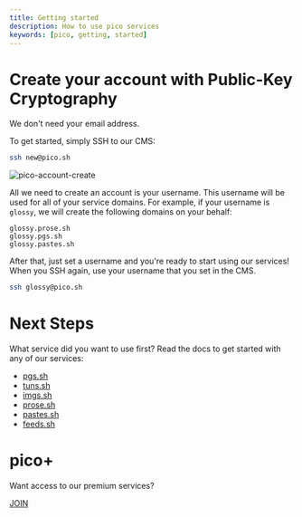 ```yaml
---
title: Getting started
description: How to use pico services 
keywords: [pico, getting, started]
---
```


# Create your account with Public-Key Cryptography

We don't need your email address.

To get started, simply SSH to our CMS:

```bash
ssh new@pico.sh
```

![pico-account-create](https://hey.imgs.sh/pico-account-create.png)

All we need to create an account is your username. This username will be used
for all of your service domains. For example, if your username is `glossy`, we
will create the following domains on your behalf:

```
glossy.prose.sh
glossy.pgs.sh
glossy.pastes.sh
```

After that, just set a username and you're ready to start using our services!
When you SSH again, use your username that you set in the CMS.

```bash
ssh glossy@pico.sh
```

# Next Steps

What service did you want to use first? Read the docs to get started with any of
our services:

- [pgs.sh](/pgs)
- [tuns.sh](/tuns)
- [imgs.sh](/imgs)
- [prose.sh](/prose)
- [pastes.sh](/pastes)
- [feeds.sh](/feeds)

# pico+

Want access to our premium services?

<a href="/plus" class="btn-link">JOIN</a>
